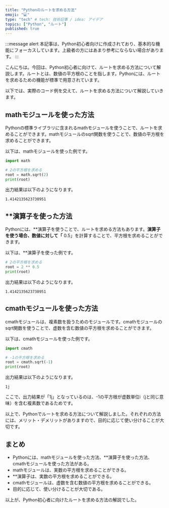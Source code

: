 ```yaml
---
title: "Pythonのルートを求める方法"
emoji: "💻"
type: "tech" # tech: 技術記事 / idea: アイデア
topics: ["Python", "ルート"]
published: true
---
```


:::message alert
本記事は、Python初心者向けに作成されており、基本的な機能にフォーカスしています。上級者の方にはあまり参考にならない場合があります。
:::

こんにちは。今回は、Python初心者に向けて、ルートを求める方法について解説します。ルートとは、数値の平方根のことを指します。Pythonには、ルートを求めるための機能が標準で用意されています。

以下では、実際のコード例を交えて、ルートを求める方法について解説していきます。

## mathモジュールを使った方法

Pythonの標準ライブラリに含まれるmathモジュールを使うことで、ルートを求めることができます。mathモジュールのsqrt関数を使うことで、数値の平方根を求めることができます。

以下は、mathモジュールを使った例です。

```python
import math

# 2の平方根を求める
root = math.sqrt(2)
print(root)
```

出力結果は以下のようになります。

```
1.4142135623730951
```

## **演算子を使った方法

Pythonには、**演算子を使うことで、ルートを求める方法もあります。**演算子を使う場合、数値に対して「** 0.5」を計算することで、平方根を求めることができます。

以下は、**演算子を使った例です。

```python
# 2の平方根を求める
root = 2 ** 0.5
print(root)
```

出力結果は以下のようになります。

```
1.4142135623730951
```

## cmathモジュールを使った方法

cmathモジュールは、複素数を扱うためのモジュールです。cmathモジュールのsqrt関数を使うことで、虚数を含む数値の平方根を求めることができます。

以下は、cmathモジュールを使った例です。

```python
import cmath

# -1の平方根を求める
root = cmath.sqrt(-1)
print(root)
```

出力結果は以下のようになります。

```
1j
```

ここで、出力結果が「1j」となっているのは、-1の平方根が虚数単位i（jと同じ意味）を含む複素数であるためです。

以上で、Pythonでルートを求める方法について解説しました。それぞれの方法には、メリット・デメリットがありますので、目的に応じて使い分けることが大切です。

## まとめ

- Pythonには、mathモジュールを使った方法、**演算子を使った方法、cmathモジュールを使った方法がある。
- mathモジュールは、実数の平方根を求めることができる。
- **演算子は、実数の平方根を求めることができる。
- cmathモジュールは、虚数を含む数値の平方根を求めることができる。
- 目的に応じて、使い分けることが大切である。

以上が、Python初心者に向けたルートを求める方法の解説でした。
